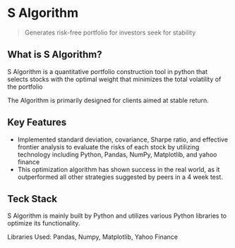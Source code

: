 # S Algorithm
> Generates risk-free portfolio for investors seek for stability

## What is S Algorithm?
S Algorithm is a quantitative portfolio construction tool in python that selects stocks with the optimal weight that minimizes the total volatility of the portfolio

The Algorithm is primarily designed for clients aimed at stable return.
## Key Features
-	Implemented standard deviation, covariance, Sharpe ratio, and effective frontier analysis to evaluate the risks of each stock by utilizing technology including Python, Pandas, NumPy, Matplotlib, and yahoo finance
- This optimization algorithm has shown success in the real world, as it outperformed all other strategies suggested by peers in a 4 week test.
## Teck Stack
S Algorithm is mainly built by Python and utilizes various Python libraries to optimize its functionality.

Libraries Used: Pandas, Numpy, Matplotlib, Yahoo Finance
